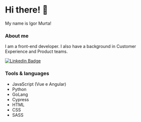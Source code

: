 # Hi there! 👋

My name is Igor Murta!

### About me

I am a front-end developer. 
I also have a background in Customer Experience and Product teams. 

[![Linkedin Badge](https://img.shields.io/badge/-LinkedIn-blue?style=flat-square&logo=Linkedin&logoColor=white&link=https://www.linkedin.com/in/igormurta/)](https://www.linkedin.com/in/igormurta/)

### Tools & languages

- JavaScript (Vue e Angular)
- Python
- GoLang
- Cypress
- HTML
- CSS
- SASS

